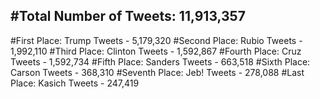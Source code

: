 #Total Number of Tweets: 11,913,357 
---
#First Place: Trump Tweets - 5,179,320
#Second Place: Rubio Tweets - 1,992,110
#Third Place: Clinton Tweets - 1,592,867
#Fourth Place: Cruz Tweets - 1,592,734
#Fifth Place: Sanders Tweets - 663,518
#Sixth Place: Carson Tweets - 368,310
#Seventh Place: Jeb! Tweets - 278,088
#Last Place: Kasich Tweets - 247,419
